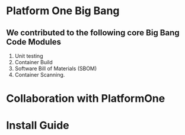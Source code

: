 # Platform One Big Bang
 
## We contributed to the following core Big Bang Code Modules
 
1. Unit testing  
2. Container Build 
3. Software Bill of Materials (SBOM) 
4. Container Scanning. 

# Collaboration with PlatformOne

# Install Guide
